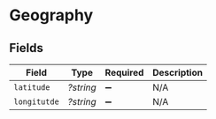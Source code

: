 # Geography


## Fields

| Field              | Type               | Required           | Description        |
| ------------------ | ------------------ | ------------------ | ------------------ |
| `latitude`         | *?string*          | :heavy_minus_sign: | N/A                |
| `longitutde`       | *?string*          | :heavy_minus_sign: | N/A                |